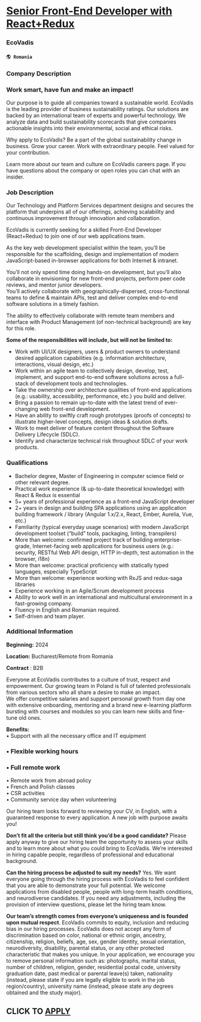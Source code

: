 # [Senior Front-End Developer with React+Redux](https://www.remotewlb.com/apply/senior-front-end-developer-with-react-redux)  
### EcoVadis  
#### `🌎 Romania`  

### Company Description

### Work smart, have fun and make an impact!

Our purpose is to guide all companies toward a sustainable world. EcoVadis is the leading provider of business sustainability ratings. Our solutions are backed by an international team of experts and powerful technology. We analyze data and build sustainability scorecards that give companies actionable insights into their environmental, social and ethical risks.  
  
Why apply to EcoVadis? Be a part of the global sustainability change in business. Grow your career. Work with extraordinary people. Feel valued for your contribution.  
  
Learn more about our team and culture on EcoVadis careers page. If you have questions about the company or open roles you can chat with an insider.

### Job Description

Our Technology and Platform Services department designs and secures the platform that underpins all of our offerings, achieving scalability and continuous improvement through innovation and collaboration.

EcoVadis is currently seeking for a skilled Front-End Developer (React+Redux) to join one of our web applications team.

As the key web development specialist within the team, you’ll be responsible for the scaffolding, design and implementation of modern JavaScript-based in-browser applications for both Internet & intranet.

You’ll not only spend time doing hands-on development, but you’ll also collaborate in envisioning for new front-end projects, perform peer code reviews, and mentor junior developers.  
You’ll actively collaborate with geographically-dispersed, cross-functional teams to define & maintain APIs, test and deliver complex end-to-end software solutions in a timely fashion.

The ability to effectively collaborate with remote team members and interface with Product Management (of non-technical background) are key for this role.

 **Some of the responsibilities will include, but will not be limited to:**

  * Work with UI/UX designers, users & product owners to understand desired application capabilities (e.g. information architecture, interactions, visual design, etc.)
  * Work within an agile team to collectively design, develop, test, implement, and support end-to-end software solutions across a full-stack of development tools and technologies.
  * Take the ownership over architecture qualities of front-end applications (e.g.: usability, accessibility, performance, etc.) you build and deliver.
  * Bring a passion to remain up-to-date with the latest trend of ever-changing web front-end development.
  * Have an ability to swiftly craft rough prototypes (proofs of concepts) to illustrate higher-level concepts, design ideas & solution drafts.
  * Work to meet deliver of feature content throughout the Software Delivery Lifecycle (SDLC).
  * Identify and characterize technical risk throughout SDLC of your work products.

### Qualifications

  * Bachelor degree, Master of Engineering in computer science field or other relevant degree.
  * Practical work experience (& up-to-date theoretical knowledge) with React & Redux is essential
  * 5+ years of professional experience as a front-end JavaScript developer
  * 2+ years in design and building SPA applications using an application building framework / library (Angular 1.x/2.x, React, Ember, Aurelia, Vue, etc.)
  * Familiarity (typical everyday usage scenarios) with modern JavaScript development toolset (“build” tools, packaging, linting, transpilers)
  * More than welcome: confirmed project track of building enterprise-grade, Internet-facing web applications for business users (e.g.: security, RESTful Web API design, HTTP in-depth, test automation in the browser, i18n)
  * More than welcome: practical proficiency with statically typed languages, especially TypeScript
  * More than welcome: experience working with RxJS and redux-saga libraries
  * Experience working in an Agile/Scrum development process
  * Ability to work well in an international and multicultural environment in a fast-growing company.
  * Fluency in English and Romanian required.
  * Self-driven and team player.

### Additional Information

 **Beginning:** 2024

 **Location:** Bucharest/Remote from Romania

 **Contract** : B2B

Everyone at EcoVadis contributes to a culture of trust, respect and empowerment. Our growing team in Poland is full of talented professionals from various sectors who all share a desire to make an impact.  
We offer competitive salaries and support personal growth from day one with extensive onboarding, mentoring and a brand new e-learning platform bursting with courses and modules so you can learn new skills and fine-tune old ones.  
  
 **Benefits:**  
• Support with all the necessary office and IT equipment

### • Flexible working hours

### • Full remote work

• Remote work from abroad policy  
• French and Polish classes  
• CSR activities  
• Community service day when volunteering  
  
Our hiring team looks forward to reviewing your CV, in English, with a guaranteed response to every application. A new job with purpose awaits you!  
  
 **Don’t fit all the criteria but still think you’d be a good candidate?** Please apply anyway to give our hiring team the opportunity to assess your skills and to learn more about what you could bring to EcoVadis. We’re interested in hiring capable people, regardless of professional and educational background.  
  
 **Can the hiring process be adjusted to suit my needs?** Yes. We want everyone going through the hiring process with EcoVadis to feel confident that you are able to demonstrate your full potential. We welcome applications from disabled people, people with long-term health conditions, and neurodiverse candidates. If you need any adjustments, including the provision of interview questions, please let the hiring team know.  
  
 **Our team’s strength comes from everyone’s uniqueness and is founded upon mutual respect**. EcoVadis commits to equity, inclusion and reducing bias in our hiring processes. EcoVadis does not accept any form of discrimination based on color, national or ethnic origin, ancestry, citizenship, religion, beliefs, age, sex, gender identity, sexual orientation, neurodiversity, disability, parental status, or any other protected characteristic that makes you unique. In your application, we encourage you to remove personal information such as: photographs, marital status, number of children, religion, gender, residential postal code, university graduation date, past medical or parental leave(s) taken, nationality (instead, please state if you are legally eligible to work in the job region/country), university name (instead, please state any degrees obtained and the study major).

  
## CLICK TO [APPLY](https://www.remotewlb.com/apply/senior-front-end-developer-with-react-redux)

